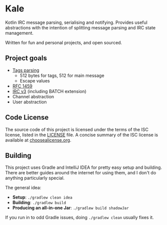# Kale
Kotlin IRC message parsing, serialising and notifying. Provides useful abstractions with the intention of splitting message parsing and IRC state management.

Written for fun and personal projects, and open sourced.

## Project goals
* [Tags parsing](http://ircv3.net/specs/core/message-tags-3.2.html)
  * 512 bytes for tags, 512 for main message
  * Escape values
* [RFC 1459](https://tools.ietf.org/html/rfc1459)
* [IRC v3](http://ircv3.net/irc/) (including BATCH extension)
* Channel abstraction
* User abstraction

## Code License
The source code of this project is licensed under the terms of the ISC license, listed in the [LICENSE](LICENSE.md) file. A concise summary of the ISC license is available at [choosealicense.org](http://choosealicense.com/licenses/isc/).

## Building
This project uses Gradle and IntelliJ IDEA for pretty easy setup and building. There are better guides around the internet for using them, and I don't do anything particularly special.

The general idea:
* **Setup**: `./gradlew clean idea`
* **Building**: `./gradlew build`
* **Producing an all-in-one Jar**: `./gradlew build shadowJar`

If you run in to odd Gradle issues, doing `./gradlew clean` usually fixes it.
